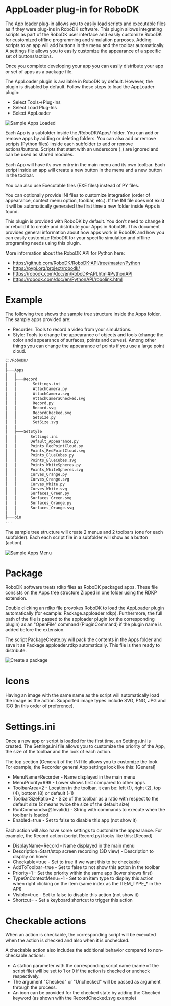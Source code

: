 AppLoader plug-in for RoboDK
===========================

The App loader plug-in allows you to easily load scripts and executable files as if they were plug-ins in RoboDK software. 
This plugin allows integrating scripts as part of the RoboDK user interface and easily customize RoboDK for customized offline programming and simulation purposes. 
Adding scripts to an app will add buttons in the menu and the toolbar automatically. A settings file allows you to easily customize the appearance of a specific set of buttons/actions.

Once you complete developing your app you can easily distribute your app or set of apps as a package file.

The AppLoader plugin is available in RoboDK by default. However, the plugin is disabled by default. 
Follow these steps to load the AppLoader plugin:
* Select Tools->Plug-Ins
* Select Load Plug-Ins
* Select AppLoader
 
![Sample Apps Loaded](../doc/Apps-Loaded.png)
 
Each App is a subfolder inside the /RoboDK/Apps/ folder. You can add or remove apps by adding or deleting folders. You can also add or remove scripts (Python files) inside each subfolder to add or remove actions/buttons. Scripts that start with an underscore (_) are ignored and can be used as shared modules.

Each App will have its own entry in the main menu and its own toolbar. Each script inside an app will create a new button in the menu and a new button in the toolbar.

You can also use Executable files (EXE files) instead of PY files.

You can optionally provide INI files to customize integration (order of appearance, context menu option, toolbar, etc.). 
If the INI file does not exist it will be automatically generated the first time a new folder inside Apps is found.

This plugin is provided with RoboDK by default. You don't need to change it or rebuild it to create and distribute your Apps in RoboDK. This document provides general information about how apps work in RoboDK and how you can easily customize RoboDK for your specific simulation and offline programing needs using this plugin.

More information about the RoboDK API for Python here:
* https://github.com/RoboDK/RoboDK-API/tree/master/Python
* https://pypi.org/project/robodk/
* https://robodk.com/doc/en/RoboDK-API.html#PythonAPI
* https://robodk.com/doc/en/PythonAPI/robolink.html

Example
=======

The following tree shows the sample tree structure inside the Apps folder. The sample apps provided are:
* Recorder: Tools to record a video from your simulations.
* Style: Tools to change the appearance of objects and tools (change the color and appearance of surfaces, points and curves). Among other things you can change the appearance of points if you use a large point cloud.

``` bash
C:/RoboDK/
│
├───Apps
│   │
│   ├───Record
│   │       Settings.ini
│   │       AttachCamera.py
│   │       AttachCamera.svg
│   │       AttachCameraChecked.svg
│   │       Record.py
│   │       Record.svg
│   │       RecordChecked.svg
│   │       SetSize.py
│   │       SetSize.svg
│   │
│   ├───SetStyle
│   │      Settings.ini
│   │      Default_Appearance.py
│   │      Points_RedPointCloud.py
│   │      Points_RedPointCloud.svg
│   │      Points_BlueCubes.py
│   │      Points_BlueCubes.svg
│   │      Points_WhiteSpheres.py
│   │      Points_WhiteSpheres.svg
│   │      Curves_Orange.py
│   │      Curves_Orange.svg
│   │      Curves_White.py
│   │      Curves_White.svg
│   │      Surfaces_Green.py
│   │      Surfaces_Green.svg
│   │      Surfaces_Orange.py
│   │      Surfaces_Orange.svg
│   │
├───bin
...

```

The sample tree structure will create 2 menus and 2 toolbars (one for each subfolder). Each each script file in a subfolder will show as a button (action).

![Sample Apps Menu](../doc/Apps-Menu.png)


Package
=======

RoboDK software treats rdkp files as RoboDK packaged apps. These file consists on the Apps tree structure Zipped in one folder using the RDKP extension. 

Double clicking an rdkp file provokes RoboDK to load the AppLoader plugin automatically (for example: Package.apploader.rdkp). Furthermore, the full path of the file is passed to the apploader plugin (or the corresponding plugin) as an "OpenFile" command (PluginCommand) if the plugin name is added before the extension.

The script PackageCreate.py will pack the contents in the Apps folder and save it as Package.apploader.rdkp automatically. This file is then ready to distribute.

![Create a package](../doc/PackageCreate.png)

Icons
=====

Having an image with the same name as the script will automatically load the image as the action. Supported image types include SVG, PNG, JPG and ICO (in this order of preference).


Settings.ini
============

Once a new app or script is loaded for the first time, an Settings.ini is created. 
The Settings.ini file allows you to customize the priority of the App, the size of the toolbar and the look of each action. 

The top section (General) of the INI file allows you to customize the look. For example, the Recorder general App settings look like this:
[General]
* MenuName=Recorder - Name displayed in the main menu
* MenuPriority=999 - Lower shows first compared to other apps
* ToolbarArea=2 - Location in the toolbar, it can be: left (1), right (2), top (4), bottom (8) or default (-1)
* ToolbarSizeRatio=2 - Size of the toolbar as a ratio with respect to the default size (2 means twice the size of the default size)
* RunCommands=@Invalid() - String with commands to execute when the toolbar is loaded
* Enabled=true - Set to false to disable this app (not show it)

Each action will also have some settings to customize the appearance. For example, the Record action (script Record.py) looks like this:
[Record]
* DisplayName=Record - Name displayed in the main menu
* Description=Start/stop screen recording (3D view) - Description to display on hover
* Checkable=true - Set to true if we want this to be checkable
* AddToToolbar=true - Set to false to not show this action in the toolbar
* Priority=1 - Set the priority within the same app (lower shows first)
* TypeOnContextMenu=-1 - Set to an item type to display this action when right clicking on the item (same index as the ITEM_TYPE_* in the API)
* Visible=true - Set to false to disable this action (not show it)
* Shortcut= - Set a keyboard shortcut to trigger this action

 
Checkable actions
=================

When an action is checkable, the corresponding script will be executed when the action is checked and also when it is unchecked. 

A checkable action also includes the additional behavior compared to non-checkable actions:
* A station parameter with the corresponding script name (name of the script file) will be set to 1 or 0 if the action is checked or uncheck respectively.
* The argument "Checked" or "Unchecked" will be passed as argument through the process.  
* An icon can be provided for the checked state by adding the Checked keyword (as shown with the RecordChecked.svg example) 




